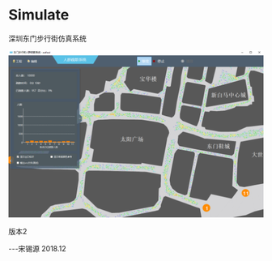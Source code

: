 # Simulate
深圳东门步行街仿真系统

![Image test](https://github.com/SnYann/Test0/blob/master/PS/mainUI.png)

版本2

---宋锡源 2018.12
